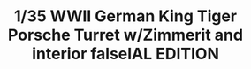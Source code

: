 ---
layout: product
title: "1/35 WWII German King Tiger Porsche Turret w/Zimmerit and interior  falseIAL EDITION"
price: "7000" 
desc: "Maketa"
img_path: "/assets/img/TAKO2046S.jpg"
brand: "N/A"
available: false
special_offer: false
new: false
soon: false
cat: "010000"
subcat: "010200"
subsubcat: "0N/A"
sifra: "TAKO2046S"
popular: false
---